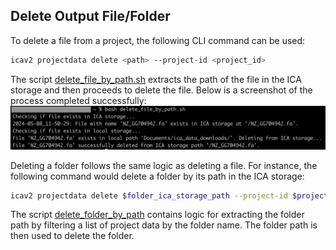 ## Delete Output File/Folder   
To delete a file from a project, the following CLI command can be used:
```bash
icav2 projectdata delete <path> --project-id <project_id>
```
The script [delete_file_by_path.sh](./../bash/helper_scripts/delete_file_by_path.sh) extracts the path of the file in the ICA storage and then proceeds to delete the file. Below is a screenshot of the process completed successfully:   
![Delete File from ICA Storage](./../public/assets/images/delete_file_by_path_script.png "Delete File from ICA Storage")  

Deleting a folder follows the same logic as deleting a file. For instance, the following command would delete a folder by its path in the ICA storage:
```bash
icav2 projectdata delete $folder_ica_storage_path --project-id $project_id
```
The script [delete_folder_by_path](./../bash/helper_scripts/delete_folder_by_path.sh) contains logic for extracting the folder path by filtering a list of project data by the folder name. The folder path is then used to delete the folder.    
